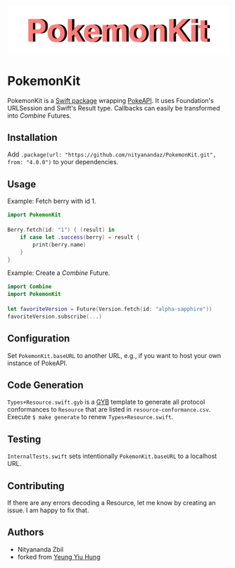 ![Header](./header.png)

# PokemonKit

PokemonKit is a [Swift package](https://swift.org/package-manager/) wrapping [PokeAPI](https://pokeapi.co).
It uses Foundation's URLSession and Swift's Result type.
Callbacks can easily be transformed into _Combine_ Futures.

## Installation

Add `.package(url: "https://github.com/nityanandaz/PokemonKit.git", from: "4.0.0")` to your dependencies.

## Usage

Example: Fetch berry with id 1.

```swift
import PokemonKit

Berry.fetch(id: "1") { (result) in
    if case let .success(berry) = result {
        print(berry.name)
    }
}
```

Example: Create a _Combine_ Future.

```swift
import Combine
import PokemonKit

let favoriteVersion = Future(Version.fetch(id: "alpha-sapphire"))
favoriteVersion.subscribe(...)
```

## Configuration

Set `PokemonKit.baseURL` to another URL, e.g., if you want to host your own instance of PokeAPI.

## Code Generation

`Types+Resource.swift.gyb` is a [GYB](https://nshipster.com/swift-gyb/) template to generate all protocol conformances to `Resource` that are listed in `resource-conformance.csv`.
Execute `$ make generate` to renew `Types+Resource.swift`.

## Testing

`InternalTests.swift` sets intentionally `PokemonKit.baseURL` to a localhost URL.

## Contributing

If there are any errors decoding a Resource, let me know by creating an issue.
I am happy to fix that.

## Authors

- Nityananda Zbil
- forked from [Yeung Yiu Hung](https://github.com/ContinuousLearning/PokemonKit)
